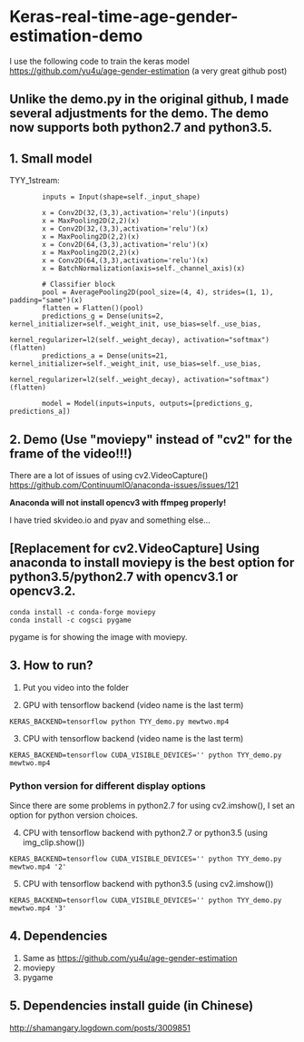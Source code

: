 # Keras-real-time-age-gender-estimation-demo
I use the following code to train the keras model
https://github.com/yu4u/age-gender-estimation (a very great github post)

Unlike the demo.py in the original github, I made several adjustments for the demo. The demo now supports both python2.7 and python3.5.
--
## 1. Small model

TYY_1stream:
```
        inputs = Input(shape=self._input_shape)

        x = Conv2D(32,(3,3),activation='relu')(inputs)
        x = MaxPooling2D(2,2)(x)
        x = Conv2D(32,(3,3),activation='relu')(x)
        x = MaxPooling2D(2,2)(x)
        x = Conv2D(64,(3,3),activation='relu')(x)
        x = MaxPooling2D(2,2)(x)
        x = Conv2D(64,(3,3),activation='relu')(x)
        x = BatchNormalization(axis=self._channel_axis)(x)

        # Classifier block
        pool = AveragePooling2D(pool_size=(4, 4), strides=(1, 1), padding="same")(x)
        flatten = Flatten()(pool)
        predictions_g = Dense(units=2, kernel_initializer=self._weight_init, use_bias=self._use_bias,
                              kernel_regularizer=l2(self._weight_decay), activation="softmax")(flatten)
        predictions_a = Dense(units=21, kernel_initializer=self._weight_init, use_bias=self._use_bias,
                              kernel_regularizer=l2(self._weight_decay), activation="softmax")(flatten)

        model = Model(inputs=inputs, outputs=[predictions_g, predictions_a])
```


## 2. Demo (Use "moviepy" instead of "cv2" for the frame of the video!!!)

There are a lot of issues of using cv2.VideoCapture()
https://github.com/ContinuumIO/anaconda-issues/issues/121

**Anaconda will not install opencv3 with ffmpeg properly!**

I have tried skvideo.io and pyav and something else...

[Replacement for cv2.VideoCapture] Using anaconda to install moviepy is the best option for python3.5/python2.7 with opencv3.1 or opencv3.2.
--
```
conda install -c conda-forge moviepy
conda install -c cogsci pygame
```
pygame is for showing the image with moviepy.

## 3. How to run?
1. Put you video into the folder

2. GPU with tensorflow backend (video name is the last term)
```
KERAS_BACKEND=tensorflow python TYY_demo.py mewtwo.mp4
```
3. CPU with tensorflow backend (video name is the last term)
```
KERAS_BACKEND=tensorflow CUDA_VISIBLE_DEVICES='' python TYY_demo.py mewtwo.mp4
```
### Python version for different display options
Since there are some problems in python2.7 for using cv2.imshow(), I set an option for python version choices. 

4. CPU with tensorflow backend with python2.7 or python3.5 (using img_clip.show())
```
KERAS_BACKEND=tensorflow CUDA_VISIBLE_DEVICES='' python TYY_demo.py mewtwo.mp4 '2'
```
5. CPU with tensorflow backend with python3.5 (using cv2.imshow())
```
KERAS_BACKEND=tensorflow CUDA_VISIBLE_DEVICES='' python TYY_demo.py mewtwo.mp4 '3'
```


## 4. Dependencies
1. Same as https://github.com/yu4u/age-gender-estimation
2. moviepy
3. pygame

## 5. Dependencies install guide (in Chinese)
http://shamangary.logdown.com/posts/3009851

